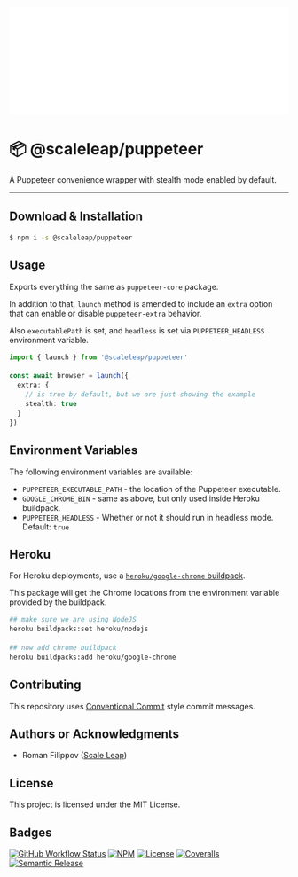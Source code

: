 ![](https://raw.githubusercontent.com/ScaleLeap/puppeteer/master/docs/assets/header.png)

📦 @scaleleap/puppeteer
===================================

A Puppeteer convenience wrapper with stealth mode enabled by default.

---

## Download & Installation

```sh
$ npm i -s @scaleleap/puppeteer
```

## Usage

Exports everything the same as `puppeteer-core` package.

In addition to that, `launch` method is amended to include an `extra` option that can enable or
disable `puppeteer-extra` behavior.

Also `executablePath` is set, and `headless` is set via `PUPPETEER_HEADLESS` environment variable.

```ts
import { launch } from '@scaleleap/puppeteer'

const await browser = launch({
  extra: {
    // is true by default, but we are just showing the example
    stealth: true
  }
})

```

## Environment Variables

The following environment variables are available:

 * `PUPPETEER_EXECUTABLE_PATH` - the location of the Puppeteer executable.
 * `GOOGLE_CHROME_BIN` - same as above, but only used inside Heroku buildpack.
 * `PUPPETEER_HEADLESS` - Whether or not it should run in headless mode. Default: `true`

## Heroku

For Heroku deployments, use a [`heroku/google-chrome` buildpack](https://github.com/heroku/heroku-buildpack-google-chrome).

This package will get the Chrome locations from the environment variable provided by the buildpack.

```sh
## make sure we are using NodeJS
heroku buildpacks:set heroku/nodejs

## now add chrome buildpack
heroku buildpacks:add heroku/google-chrome
```

## Contributing

This repository uses [Conventional Commit](https://www.conventionalcommits.org/) style commit messages.

## Authors or Acknowledgments

* Roman Filippov ([Scale Leap](https://www.scaleleap.com))

## License

This project is licensed under the MIT License.

## Badges

[![GitHub Workflow Status](https://img.shields.io/github/workflow/status/ScaleLeap/puppeteer/CI)](https://github.com/ScaleLeap/puppeteer/actions)
[![NPM](https://img.shields.io/npm/v/@scaleleap/puppeteer)](https://npm.im/@scaleleap/puppeteer)
[![License](https://img.shields.io/npm/l/@scaleleap/puppeteer)](./LICENSE)
[![Coveralls](https://img.shields.io/coveralls/github/scaleleap/puppeteer)](https://coveralls.io/github/ScaleLeap/puppeteer)
[![Semantic Release](https://img.shields.io/badge/%20%20%F0%9F%93%A6%F0%9F%9A%80-semantic--release-e10079.svg)](https://github.com/semantic-release/semantic-release)